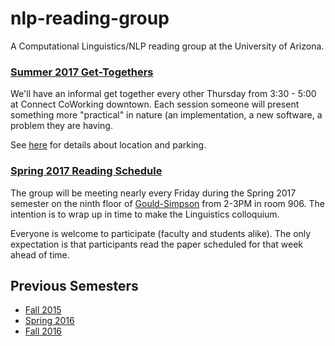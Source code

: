 # nlp-reading-group

A Computational Linguistics/NLP reading group at the University of Arizona.

### [Summer 2017 Get-Togethers](https://drive.google.com/open?id=1xDcrzUs24GrJGCIGO4GhkAWCa4U&usp=sharing)

We'll have an informal get together every other Thursday from 3:30 - 5:00 at Connect CoWorking downtown.  Each session someone will present something more "practical" in nature (an implementation, a new software, a problem they are having.

See [here](https://drive.google.com/open?id=1xDcrzUs24GrJGCIGO4GhkAWCa4U&usp=sharing) for details about location and parking.

### [Spring 2017 Reading Schedule](https://github.com/clulab/nlp-reading-group/wiki/Spring-2017-Reading-Schedule)

The group will be meeting nearly every Friday during the Spring 2017 semester on the ninth floor of [Gould-Simpson](http://map.arizona.edu) from 2-3PM in room 906.  The intention is to wrap up in time to make the Linguistics colloquium. 

Everyone is welcome to participate (faculty and students alike).  The only expectation is that participants read the paper scheduled for that week ahead of time.


## Previous Semesters

* [Fall 2015](https://github.com/clulab/nlp-reading-group/wiki/Fall-2015-Reading-Schedule)
* [Spring 2016](https://github.com/clulab/nlp-reading-group/wiki/Spring-2016-Reading-Schedule)
* [Fall 2016](https://github.com/clulab/nlp-reading-group/wiki/Fall-2016-Reading-Schedule)

